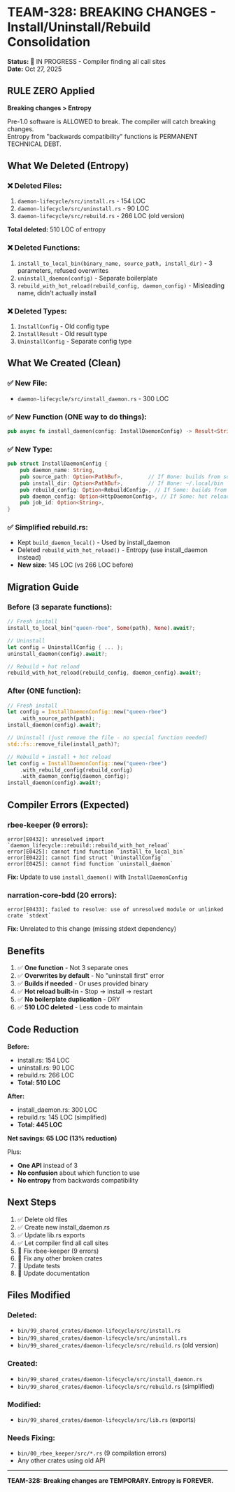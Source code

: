 # TEAM-328: BREAKING CHANGES - Install/Uninstall/Rebuild Consolidation

**Status:** 🔨 IN PROGRESS - Compiler finding all call sites  
**Date:** Oct 27, 2025

## RULE ZERO Applied

**Breaking changes > Entropy**

Pre-1.0 software is ALLOWED to break. The compiler will catch breaking changes.  
Entropy from "backwards compatibility" functions is PERMANENT TECHNICAL DEBT.

## What We Deleted (Entropy)

### ❌ Deleted Files:
1. `daemon-lifecycle/src/install.rs` - 154 LOC
2. `daemon-lifecycle/src/uninstall.rs` - 90 LOC  
3. `daemon-lifecycle/src/rebuild.rs` - 266 LOC (old version)

**Total deleted:** 510 LOC of entropy

### ❌ Deleted Functions:
1. `install_to_local_bin(binary_name, source_path, install_dir)` - 3 parameters, refused overwrites
2. `uninstall_daemon(config)` - Separate boilerplate
3. `rebuild_with_hot_reload(rebuild_config, daemon_config)` - Misleading name, didn't actually install

### ❌ Deleted Types:
1. `InstallConfig` - Old config type
2. `InstallResult` - Old result type
3. `UninstallConfig` - Separate config type

## What We Created (Clean)

### ✅ New File:
- `daemon-lifecycle/src/install_daemon.rs` - 300 LOC

### ✅ New Function (ONE way to do things):
```rust
pub async fn install_daemon(config: InstallDaemonConfig) -> Result<String>
```

### ✅ New Type:
```rust
pub struct InstallDaemonConfig {
    pub daemon_name: String,
    pub source_path: Option<PathBuf>,        // If None: builds from source
    pub install_dir: Option<PathBuf>,        // If None: ~/.local/bin
    pub rebuild_config: Option<RebuildConfig>, // If Some: builds from source
    pub daemon_config: Option<HttpDaemonConfig>, // If Some: hot reload
    pub job_id: Option<String>,
}
```

### ✅ Simplified rebuild.rs:
- Kept `build_daemon_local()` - Used by install_daemon
- Deleted `rebuild_with_hot_reload()` - Entropy (use install_daemon instead)
- **New size:** 145 LOC (vs 266 LOC before)

## Migration Guide

### Before (3 separate functions):
```rust
// Fresh install
install_to_local_bin("queen-rbee", Some(path), None).await?;

// Uninstall
let config = UninstallConfig { ... };
uninstall_daemon(config).await?;

// Rebuild + hot reload
rebuild_with_hot_reload(rebuild_config, daemon_config).await?;
```

### After (ONE function):
```rust
// Fresh install
let config = InstallDaemonConfig::new("queen-rbee")
    .with_source_path(path);
install_daemon(config).await?;

// Uninstall (just remove the file - no special function needed)
std::fs::remove_file(install_path)?;

// Rebuild + install + hot reload
let config = InstallDaemonConfig::new("queen-rbee")
    .with_rebuild_config(rebuild_config)
    .with_daemon_config(daemon_config);
install_daemon(config).await?;
```

## Compiler Errors (Expected)

### rbee-keeper (9 errors):
```
error[E0432]: unresolved import `daemon_lifecycle::rebuild::rebuild_with_hot_reload`
error[E0425]: cannot find function `install_to_local_bin`
error[E0422]: cannot find struct `UninstallConfig`
error[E0425]: cannot find function `uninstall_daemon`
```

**Fix:** Update to use `install_daemon()` with `InstallDaemonConfig`

### narration-core-bdd (20 errors):
```
error[E0433]: failed to resolve: use of unresolved module or unlinked crate `stdext`
```

**Fix:** Unrelated to this change (missing stdext dependency)

## Benefits

1. ✅ **One function** - Not 3 separate ones
2. ✅ **Overwrites by default** - No "uninstall first" error
3. ✅ **Builds if needed** - Or uses provided binary
4. ✅ **Hot reload built-in** - Stop → install → restart
5. ✅ **No boilerplate duplication** - DRY
6. ✅ **510 LOC deleted** - Less code to maintain

## Code Reduction

**Before:**
- install.rs: 154 LOC
- uninstall.rs: 90 LOC
- rebuild.rs: 266 LOC
- **Total: 510 LOC**

**After:**
- install_daemon.rs: 300 LOC
- rebuild.rs: 145 LOC (simplified)
- **Total: 445 LOC**

**Net savings: 65 LOC (13% reduction)**

Plus:
- **One API** instead of 3
- **No confusion** about which function to use
- **No entropy** from backwards compatibility

## Next Steps

1. ✅ Delete old files
2. ✅ Create new install_daemon.rs
3. ✅ Update lib.rs exports
4. ✅ Let compiler find all call sites
5. 🔨 Fix rbee-keeper (9 errors)
6. 🔨 Fix any other broken crates
7. 🔨 Update tests
8. 🔨 Update documentation

## Files Modified

### Deleted:
- `bin/99_shared_crates/daemon-lifecycle/src/install.rs`
- `bin/99_shared_crates/daemon-lifecycle/src/uninstall.rs`
- `bin/99_shared_crates/daemon-lifecycle/src/rebuild.rs` (old version)

### Created:
- `bin/99_shared_crates/daemon-lifecycle/src/install_daemon.rs`
- `bin/99_shared_crates/daemon-lifecycle/src/rebuild.rs` (simplified)

### Modified:
- `bin/99_shared_crates/daemon-lifecycle/src/lib.rs` (exports)

### Needs Fixing:
- `bin/00_rbee_keeper/src/*.rs` (9 compilation errors)
- Any other crates using old API

---

**TEAM-328: Breaking changes are TEMPORARY. Entropy is FOREVER.**
